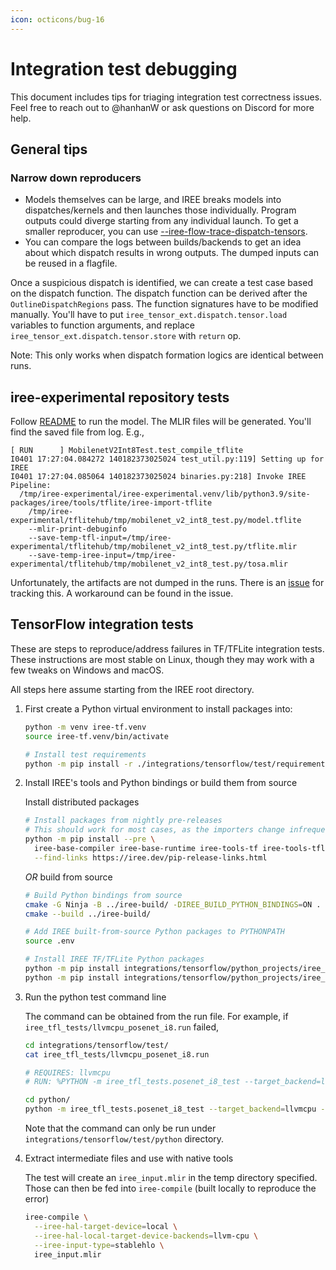 ```yaml
---
icon: octicons/bug-16
---
```


# Integration test debugging

This document includes tips for triaging integration test correctness issues.
Feel free to reach out to @hanhanW or ask questions on Discord for more help.

## General tips

### Narrow down reproducers

* Models themselves can be large, and IREE breaks models into dispatches/kernels
and then launches those individually. Program outputs could diverge starting
from any individual launch. To get a smaller reproducer, you can use
[--iree-flow-trace-dispatch-tensors](../general/developer-overview.md#-iree-flow-trace-dispatch-tensors).
* You can compare the logs between builds/backends to get an idea about which
dispatch results in wrong outputs. The dumped inputs can be reused in a
flagfile.

Once a suspicious dispatch is identified, we can create a test case based on
the dispatch function. The dispatch function can be derived after the
`OutlineDispatchRegions` pass. The function signatures have to be modified
manually. You'll have to put `iree_tensor_ext.dispatch.tensor.load` variables to
function arguments, and replace `iree_tensor_ext.dispatch.tensor.store` with
`return` op.

Note: This only works when dispatch formation logics are identical between runs.

## iree-experimental repository tests

Follow [README](https://github.com/iree-org/iree-experimental#readme) to run the
model. The MLIR files will be generated. You'll find the saved file from log.
E.g.,

``` shell
[ RUN      ] MobilenetV2Int8Test.test_compile_tflite
I0401 17:27:04.084272 140182373025024 test_util.py:119] Setting up for IREE
I0401 17:27:04.085064 140182373025024 binaries.py:218] Invoke IREE Pipeline:
  /tmp/iree-experimental/iree-experimental.venv/lib/python3.9/site-packages/iree/tools/tflite/iree-import-tflite
    /tmp/iree-experimental/tflitehub/tmp/mobilenet_v2_int8_test.py/model.tflite
    --mlir-print-debuginfo
    --save-temp-tfl-input=/tmp/iree-experimental/tflitehub/tmp/mobilenet_v2_int8_test.py/tflite.mlir
    --save-temp-iree-input=/tmp/iree-experimental/tflitehub/tmp/mobilenet_v2_int8_test.py/tosa.mlir
```

Unfortunately, the artifacts are not dumped in the runs. There is an
[issue](https://github.com/iree-org/iree/issues/8756) for tracking this. A
workaround can be found in the issue.

## TensorFlow integration tests

These are steps to reproduce/address failures in TF/TFLite integration tests.
These instructions are most stable on Linux, though they may work with a few
tweaks on Windows and macOS.

All steps here assume starting from the IREE root directory.

1. First create a Python virtual environment to install packages into:

    ```bash
    python -m venv iree-tf.venv
    source iree-tf.venv/bin/activate

    # Install test requirements
    python -m pip install -r ./integrations/tensorflow/test/requirements.txt
    ```

2. Install IREE's tools and Python bindings or build them from source

    Install distributed packages

    ```bash
    # Install packages from nightly pre-releases
    # This should work for most cases, as the importers change infrequently
    python -m pip install --pre \
      iree-base-compiler iree-base-runtime iree-tools-tf iree-tools-tflite \
      --find-links https://iree.dev/pip-release-links.html
    ```

    _OR_ build from source

    ```bash
    # Build Python bindings from source
    cmake -G Ninja -B ../iree-build/ -DIREE_BUILD_PYTHON_BINDINGS=ON .
    cmake --build ../iree-build/

    # Add IREE built-from-source Python packages to PYTHONPATH
    source .env

    # Install IREE TF/TFLite Python packages
    python -m pip install integrations/tensorflow/python_projects/iree_tf
    python -m pip install integrations/tensorflow/python_projects/iree_tflite
    ```

3. Run the python test command line

    The command can be obtained from the run file. For example, if
    `iree_tfl_tests/llvmcpu_posenet_i8.run` failed,

    ```bash
    cd integrations/tensorflow/test/
    cat iree_tfl_tests/llvmcpu_posenet_i8.run

    # REQUIRES: llvmcpu
    # RUN: %PYTHON -m iree_tfl_tests.posenet_i8_test --target_backend=llvmcpu --artifacts_dir=%t

    cd python/
    python -m iree_tfl_tests.posenet_i8_test --target_backend=llvmcpu --artifacts_dir=/tmp/posenet_i8_failure
    ```

    Note that the command can only be run under
    `integrations/tensorflow/test/python` directory.

4. Extract intermediate files and use with native tools

    The test will create an `iree_input.mlir` in the temp directory specified.
    Those can then be fed into `iree-compile` (built locally to reproduce the
    error)

    ```bash
    iree-compile \
      --iree-hal-target-device=local \
      --iree-hal-local-target-device-backends=llvm-cpu \
      --iree-input-type=stablehlo \
      iree_input.mlir
    ```
